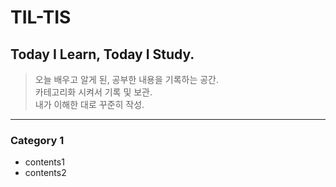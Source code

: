 # TIL-TIS
## Today I Learn, Today I Study. 
> 오늘 배우고 알게 된, 공부한 내용을 기록하는 공간.  
> 카테고리화 시켜서 기록 및 보관.  
> 내가 이해한 대로 꾸준히 작성.  
-------------------------------------------------------------------------------------------
### Category 1
* contents1
* contents2
